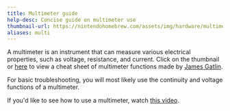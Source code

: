 ```yaml
---
title: Multimeter guide
help-desc: Concise guide on multimeter use
thumbnail-url: https://nintendohomebrew.com/assets/img/hardware/multimeter.png
aliases: multi
---
```


A multimeter is an instrument that can measure various electrical properties, such as voltage, resistance, and current. Click on the thumbnail or [here](https://nintendohomebrew.com/assets/img/hardware/multimeter.png) to view a cheat sheet of multimeter functions made by [James Gatlin](https://www.youtube.com/@james_gatlin).

For basic troubleshooting, you will most likely use the continuity and voltage functions of a multimeter.

If you'd like to see how to use a multimeter, watch [this video](https://www.youtube.com/watch?v=0loXukB302Q).